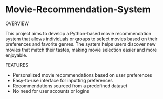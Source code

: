 # Movie-Recommendation-System

OVERVIEW

This project aims to develop a Python-based movie recommendation system that allows individuals or groups to select movies based on their preferences and favorite genres. The system helps users discover new movies that match their tastes, making movie selection easier and more enjoyable.

FEATURES

- Personalized movie recommendations based on user preferences
- Easy-to-use interface for inputting preferences
- Recommendations sourced from a predefined dataset
- No need for user accounts or logins
